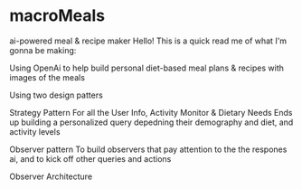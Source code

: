 # macroMeals
ai-powered meal &amp; recipe maker
Hello!
This is a quick read me of what I'm gonna be making:

Using OpenAi to help build personal diet-based meal plans & recipes
with images of the meals

Using two design patters

Strategy Pattern
For all the User Info, Activity Monitor & Dietary Needs 
Ends up building a personalized query depedning their demography and diet, and activity levels

Observer pattern
To build observers that pay attention to the the respones ai, and to kick off other queries and actions



Observer Architecture


